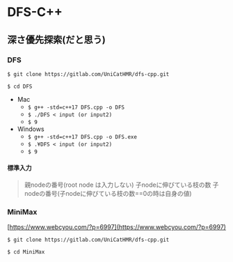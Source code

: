 # DFS-C++

## 深さ優先探索(だと思う)

### DFS
`$ git clone https://gitlab.com/UniCatHMR/dfs-cpp.git`

`$ cd DFS`

* Mac
    * `$ g++ -std=c++17 DFS.cpp -o DFS`
    * `$ ./DFS < input (or input2)`
    * `$ 9`
* Windows
    * `$ g++ -std=c++17 DFS.cpp -o DFS.exe`
    * `$ .¥DFS < input (or input2)`
    * `$ 9`

#### 標準入力

> 親nodeの番号(root node は入力しない)	子nodeに伸びている枝の数 子nodeの番号(子nodeに伸びている枝の数==0の時は自身の値)

### MiniMax

[https://www.webcyou.com/?p=6997](https://www.webcyou.com/?p=6997)

`$ git clone https://gitlab.com/UniCatHMR/dfs-cpp.git`

`$ cd MiniMax`
